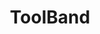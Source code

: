---
title: ToolBand
crosslinks:
- ToolJerk
- ToolTickets
- place
- soundsliketool
- radiohead
- placestart
- ShitTheFalseSay
- futurama
- makesyoumoist
- aperfectcircle
- Bender
- IAmA
- nashville
- UnresolvedMysteries
- nin
- ToolProject
- vinyl
- FuckImOld
- FUCKGARY
---